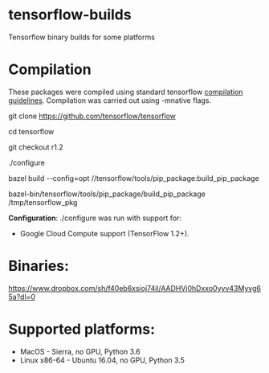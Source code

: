 # tensorflow-builds
Tensorflow binary builds for some platforms

Compilation
===========

These packages were compiled using standard tensorflow [compilation
                                                        guidelines](https://www.tensorflow.org/install/install_sources). 
Compilation was carried out using -mnative flags.

git clone https://github.com/tensorflow/tensorflow

cd tensorflow

git checkout r1.2

./configure

bazel build --config=opt //tensorflow/tools/pip_package:build_pip_package

bazel-bin/tensorflow/tools/pip_package/build_pip_package /tmp/tensorflow_pkg

**Configuration**:
./configure was run with support for:
- Google Cloud Compute support (TensorFlow 1.2+).

Binaries:
=========
https://www.dropbox.com/sh/f40eb6xsioj74il/AADHVj0hDxxo0yyv43Myvg65a?dl=0

Supported platforms:
====================

- MacOS - Sierra, no GPU, Python 3.6
- Linux x86-64 - Ubuntu 16.04, no GPU, Python 3.5 
